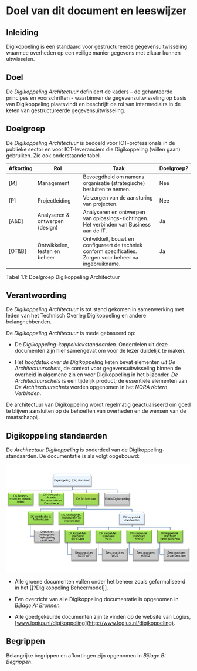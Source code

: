 # Doel van dit document en leeswijzer

## Inleiding

Digikoppeling is een standaard voor gestructureerde gegevensuitwisseling waarmee overheden op een veilige manier gegevens met elkaar kunnen uitwisselen.

## Doel

De *Digikoppeling Architectuur* definieert de kaders – de gehanteerde principes en voorschriften - waarbinnen de gegevensuitwisseling op basis van Digikoppeling plaatsvindt en beschrijft de rol van intermediairs in de keten van gestructureerde gegevensuitwisseling.

## Doelgroep

De *Digikoppeling Architectuur* is bedoeld voor ICT-professionals in de publieke sector en voor ICT-leveranciers die Digikoppeling (willen gaan) gebruiken. Zie ook onderstaande tabel.

| Afkorting | Rol | Taak  | Doelgroep? |
| --------- | --- | --- | ------------ |
| [M]       | Management                      | Bevoegdheid om namens organisatie (strategische) besluiten te nemen.                                      | Nee    |
| [P]       | Projectleiding                  | Verzorgen van de aansturing van projecten.                                                                | Nee    |
| [A&D]     | Analyseren & ontwerpen (design) | Analyseren en ontwerpen van oplossings-richtingen. Het verbinden van Business aan de IT.                  | Ja     |
| [OT&B]    | Ontwikkelen, testen en beheer   | Ontwikkelt, bouwt en configureert de techniek conform specificaties. Zorgen voor beheer na ingebruikname. | Ja     |

Tabel 1.1: Doelgroep Digikoppeling Architectuur 

## Verantwoording

De *Digikoppeling Architectuur* is tot stand gekomen in samenwerking met leden van het Technisch Overleg Digikoppeling en andere belanghebbenden.

De *Digikoppeling Architectuur* is mede gebaseerd op:

- De *Digikoppeling-koppelvlakstandaarden.* Onderdelen uit deze documenten zijn hier samengevat om voor de lezer duidelijk te maken.

- Het *hoofdstuk over de Digikoppeling* keten bevat elementen *uit De Architectuurschets*, de context voor gegevensuitwisseling binnen de overheid in algemene zin en voor Digikoppeling in het bijzonder. *De Architectuurschets* is een tijdelijk product; de essentiële elementen van *De Architectuurschets* worden opgenomen in het *NORA Katern Verbinden*.

De architectuur van Digikoppeling wordt regelmatig geactualiseerd om goed te blijven aansluiten op de behoeften van overheden en de wensen van de maatschappij.

## Digikoppeling standaarden

De *Architectuur Digikoppeling* is onderdeel van de Digikoppeling-standaarden.
De documentatie is als volgt opgebouwd:

![Overzicht van de onderdelen van de Digikoppeling Standaard ](media/DK_Specificatie_structuur.png "Digikoppeling Standaard")

- Alle groene documenten vallen onder het beheer zoals geformaliseerd in het [[?Digikoppeling Beheermodel]].

- Een overzicht van alle Digikoppeling documentatie is opgenomen in *Bijlage A: Bronnen.*

- Alle goedgekeurde documenten zijn te vinden op de website van Logius, [www.logius.nl/digikoppeling](http://www.logius.nl/digikoppeling).

## Begrippen

Belangrijke begrippen en afkortingen zijn opgenomen in *Bijlage B: Begrippen*.
